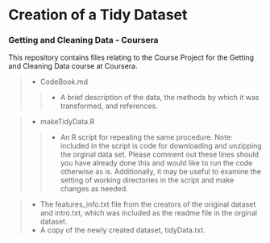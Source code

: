 Creation of a Tidy Dataset
==========================
### Getting and Cleaning Data  - Coursera
This repository contains files relating to the Course Project for the Getting and Cleaning Data course at Coursera.
>+ CodeBook.md
>>+ A brief description of the data, the methods by which it was transformed, and references.

>+ makeTidyData.R
>>+ An R script for repeating the same procedure. Note: included in the script is code for downloading and unzipping the orginal data set. Please comment out these lines should you have already done this and would like to run the code otherwise as is. Additionally, it may be useful to examine the setting of working directories in the script and make changes as needed.

>+ The features_info.txt file from the creators of the original dataset and intro.txt, which was included as the readme file in the orginal dataset.
>+ A copy of the newly created dataset, tidyData.txt.
